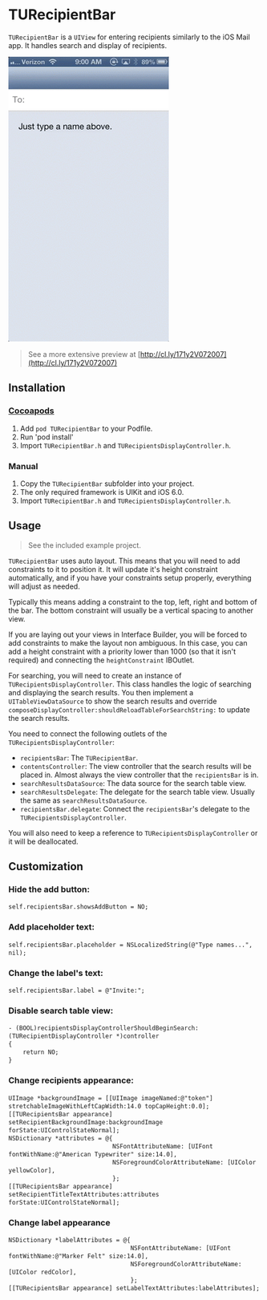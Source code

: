 # TURecipientBar

`TURecipientBar` is a `UIView` for entering recipients similarly to the iOS Mail app. It handles search and display of recipients.

![Screenshot](Screenshot.gif)

> See a more extensive preview at [http://cl.ly/171y2V072007](http://cl.ly/171y2V072007)

## Installation

### [Cocoapods](http://cocoapods.org)

1. Add `pod TURecipientBar` to your Podfile.
2. Run 'pod install'
3. Import `TURecipientBar.h` and `TURecipientsDisplayController.h`.

### Manual

1. Copy the `TURecipientBar` subfolder into your project.
2. The only required framework is UIKit and iOS 6.0.
3. Import `TURecipientBar.h` and `TURecipientsDisplayController.h`.

## Usage

> See the included example project.

`TURecipientBar` uses auto layout. This means that you will need to add constraints to it to position it. It will update it's height constraint automatically, and if you have your constraints setup properly, everything will adjust as needed.

Typically this means adding a constraint to the top, left, right and bottom of the bar. The bottom constraint will usually be a vertical spacing to another view.

If you are laying out your views in Interface Builder, you will be forced to add constraints to make the layout non ambiguous. In this case, you can add a height constraint with a priority lower than 1000 (so that it isn't required) and connecting the `heightConstraint` IBOutlet.

For searching, you will need to create an instance of `TURecipientsDisplayController`. This class handles the logic of searching and displaying the search results. You then implement a `UITableViewDataSource` to show the search results and override `composeDisplayController:shouldReloadTableForSearchString:` to update the search results.

You need to connect the following outlets of the `TURecipientsDisplayController`:

- `recipientsBar`: The `TURecipientBar`.
- `contentsController`: The view controller that the search results will be placed in. Almost always the view controller that the `recipientsBar` is in.
- `searchResultsDataSource`: The data source for the search table view.
- `searchResultsDelegate`: The delegate for the search table view. Usually the same as `searchResultsDataSource`.
- `recipientsBar.delegate`: Connect the `recipientsBar`'s delegate to the `TURecipientsDisplayController`.

You will also need to keep a reference to `TURecipientsDisplayController` or it will be deallocated.

## Customization

### Hide the add button:

    self.recipientsBar.showsAddButton = NO;

### Add placeholder text:

    self.recipientsBar.placeholder = NSLocalizedString(@"Type names...", nil);

### Change the label's text:

    self.recipientsBar.label = @"Invite:";

### Disable search table view:

    - (BOOL)recipientsDisplayControllerShouldBeginSearch:(TURecipientDisplayController *)controller
    {
        return NO;
    }

### Change recipients appearance:

    UIImage *backgroundImage = [[UIImage imageNamed:@"token"] stretchableImageWithLeftCapWidth:14.0 topCapHeight:0.0];
    [[TURecipientsBar appearance] setRecipientBackgroundImage:backgroundImage forState:UIControlStateNormal];
    NSDictionary *attributes = @{
                                 NSFontAttributeName: [UIFont fontWithName:@"American Typewriter" size:14.0],
                                 NSForegroundColorAttributeName: [UIColor yellowColor],
                                 };
    [[TURecipientsBar appearance] setRecipientTitleTextAttributes:attributes forState:UIControlStateNormal];

### Change label appearance

    NSDictionary *labelAttributes = @{
                                      NSFontAttributeName: [UIFont fontWithName:@"Marker Felt" size:14.0],
                                      NSForegroundColorAttributeName: [UIColor redColor],
                                      };
    [[TURecipientsBar appearance] setLabelTextAttributes:labelAttributes];
